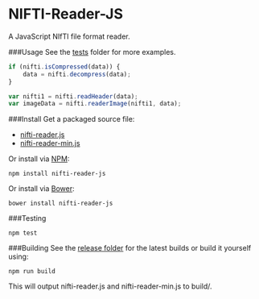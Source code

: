 # NIFTI-Reader-JS
A JavaScript NIfTI file format reader.

###Usage
See the [tests](https://github.com/rii-mango/NIFTI-Reader-JS/tree/master/tests) folder for more examples.

```javascript
if (nifti.isCompressed(data)) {
    data = nifti.decompress(data);
}

var nifti1 = nifti.readHeader(data);
var imageData = nifti.readerImage(nifti1, data);
```

###Install
Get a packaged source file:

* [nifti-reader.js](https://raw.githubusercontent.com/rii-mango/NIFTI-Reader-JS/master/release/current/nifti-reader.js)
* [nifti-reader-min.js](https://raw.githubusercontent.com/rii-mango/NIFTI-Reader-JS/master/release/current/nifti-reader-min.js)

Or install via [NPM](https://www.npmjs.com/):

```
npm install nifti-reader-js
```

Or install via [Bower](http://bower.io/):

```
bower install nifti-reader-js
```

###Testing
```
npm test
```

###Building
See the [release folder](https://github.com/rii-mango/NIFTI-Reader-JS/tree/master/release) for the latest builds or build it yourself using:
```
npm run build
```
This will output nifti-reader.js and nifti-reader-min.js to build/.
